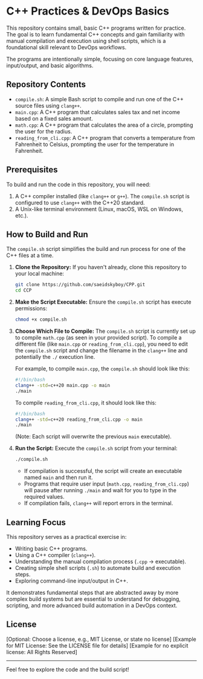 # C++ Practices & DevOps Basics

This repository contains small, basic C++ programs written for practice. The goal is to learn fundamental C++ concepts and gain familiarity with manual compilation and execution using shell scripts, which is a foundational skill relevant to DevOps workflows.

The programs are intentionally simple, focusing on core language features, input/output, and basic algorithms.

## Repository Contents

-   `compile.sh`: A simple Bash script to compile and run one of the C++ source files using `clang++`.
-   `main.cpp`: A C++ program that calculates sales tax and net income based on a fixed sales amount.
-   `math.cpp`: A C++ program that calculates the area of a circle, prompting the user for the radius.
-   `reading_from_cli.cpp`: A C++ program that converts a temperature from Fahrenheit to Celsius, prompting the user for the temperature in Fahrenheit.

## Prerequisites

To build and run the code in this repository, you will need:

1.  A C++ compiler installed (like `clang++` or `g++`). The `compile.sh` script is configured to use `clang++` with the C++20 standard.
2.  A Unix-like terminal environment (Linux, macOS, WSL on Windows, etc.).

## How to Build and Run

The `compile.sh` script simplifies the build and run process for one of the C++ files at a time.

1.  **Clone the Repository:**
    If you haven't already, clone this repository to your local machine:
    ```bash
    git clone https://github.com/saeidskyboy/CPP.git
    cd CCP
    ```

2.  **Make the Script Executable:**
    Ensure the `compile.sh` script has execute permissions:
    ```bash
    chmod +x compile.sh
    ```

3.  **Choose Which File to Compile:**
    The `compile.sh` script is currently set up to compile `math.cpp` (as seen in your provided script). To compile a different file (like `main.cpp` or `reading_from_cli.cpp`), you need to edit the `compile.sh` script and change the filename in the `clang++` line and potentially the `./` execution line.

    For example, to compile `main.cpp`, the `compile.sh` should look like this:
    ```bash
    #!/bin/bash
    clang++ -std=c++20 main.cpp -o main
    ./main
    ```
    To compile `reading_from_cli.cpp`, it should look like this:
    ```bash
    #!/bin/bash
    clang++ -std=c++20 reading_from_cli.cpp -o main
    ./main
    ```
    (Note: Each script will overwrite the previous `main` executable).

4.  **Run the Script:**
    Execute the `compile.sh` script from your terminal:
    ```bash
    ./compile.sh
    ```

    -   If compilation is successful, the script will create an executable named `main` and then run it.
    -   Programs that require user input (`math.cpp`, `reading_from_cli.cpp`) will pause after running `./main` and wait for you to type in the required values.
    -   If compilation fails, `clang++` will report errors in the terminal.

## Learning Focus

This repository serves as a practical exercise in:

-   Writing basic C++ programs.
-   Using a C++ compiler (`clang++`).
-   Understanding the manual compilation process (`.cpp` -> executable).
-   Creating simple shell scripts (`.sh`) to automate build and execution steps.
-   Exploring command-line input/output in C++.

It demonstrates fundamental steps that are abstracted away by more complex build systems but are essential to understand for debugging, scripting, and more advanced build automation in a DevOps context.

## License

[Optional: Choose a license, e.g., MIT License, or state no license]
[Example for MIT License: See the LICENSE file for details]
[Example for no explicit license: All Rights Reserved]

---

Feel free to explore the code and the build script!